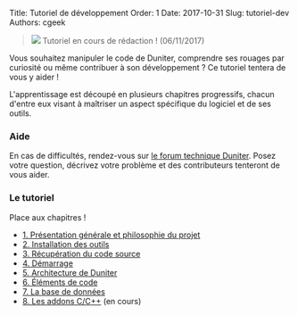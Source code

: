 Title: Tutoriel de développement
Order: 1
Date: 2017-10-31
Slug: tutoriel-dev
Authors: cgeek

> <span class="icon">![](/fr/images/icons/warning.png)</span> Tutoriel en cours de rédaction ! (06/11/2017)

Vous souhaitez manipuler le code de Duniter, comprendre ses rouages par curiosité ou même contribuer à son développement ? Ce tutoriel tentera de vous y aider !

L'apprentissage est découpé en plusieurs chapitres progressifs, chacun d'entre eux visant à maîtriser un aspect spécifique du logiciel et de ses outils.

### Aide

En cas de difficultés, rendez-vous sur [le forum technique Duniter](https://forum.duniter.org). Posez votre question, décrivez votre problème et des contributeurs tenteront de vous aider.

### Le tutoriel

Place aux chapitres !

* [1. Présentation générale et philosophie du projet](./chapitre-1-presentation)
* [2. Installation des outils](./chapitre-2-outils)
* [3. Récupération du code source](./chapitre-3-source)
* [4. Démarrage](./chapitre-4-demarrage)
* [5. Architecture de Duniter](./chapitre-5-architecture)
* [6. Éléments de code](./chapitre-6-code)
* [7. La base de données](./chapitre-7-bdd)
* [8. Les addons C/C++](./chapitre-8-addons) (en cours)
